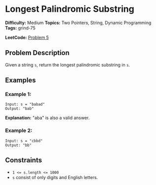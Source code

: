 # Longest Palindromic Substring

**Difficulty:** Medium
**Topics:** Two Pointers, String, Dynamic Programming
**Tags:** grind-75

**LeetCode:** [Problem 5](https://leetcode.com/problems/longest-palindromic-substring/description/)

## Problem Description

Given a string `s`, return the longest palindromic substring in `s`.

## Examples

### Example 1:

```
Input: s = "babad"
Output: "bab"
```

**Explanation:** "aba" is also a valid answer.

### Example 2:

```
Input: s = "cbbd"
Output: "bb"
```

## Constraints

- `1 <= s.length <= 1000`
- `s` consist of only digits and English letters.
